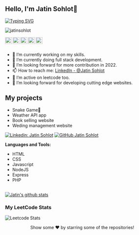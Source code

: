 ## Hello, I'm Jatin Sohlot👋

[![Typing SVG](https://readme-typing-svg.herokuapp.com?size=25&color=1A9AF7&lines=I'm+Full+Stack+Web+Developer;and+Competitive+Coder)](https://git.io/typing-svg)

<p align="left"> <img src="https://komarev.com/ghpvc/?username=jatinsohlot&label=Views&color=blue&style=plastic" alt="jatinsohlot"/> </p>

<a href="https://www.linkedin.com/in/jatin-sohlot">
  <img align="left" alt="Jatin's Linkdein" width="22px" src="https://cdn.jsdelivr.net/npm/simple-icons@v3/icons/linkedin.svg" />
</a>
<a href="https://github.com/codedfilepile">
  <img align="left" alt="Jatin's Github" width="22px" src="https://cdn.jsdelivr.net/npm/simple-icons@v3/icons/github.svg" />
</a>
<a href="https://t.me/Levi_ackermen_012">
  <img align="left" alt="Jatin's Telegram" width="22px" src="https://cdn.jsdelivr.net/npm/simple-icons@v3/icons/telegram.svg" />
</a>
<a href="https://www.instagram.com/j3sohlot/">
  <img align="left" alt="Jatin's Instagram" width="22px" src="https://cdn.jsdelivr.net/npm/simple-icons@v3/icons/instagram.svg" />
</a>
<a href="https://www.facebook.com/profile.php?viewas=100000686899395&id=100017073694135">
  <img align="left" alt="Jatin's Facebook" width="22px" src="https://cdn.jsdelivr.net/npm/simple-icons@v3/icons/facebook.svg" />
</a>

<br/>
<br/> 


- 🔭 I’m currently working on my skills.
- 🌱 I’m currently doing full stack development.
- 🤔 I’m looking forward for more contribution in 2022.
- 📫 How to reach me: [LinkedIn - @Jatin Sohlot](https://www.linkedin.com/in/jatin-sohlot)
- 🌱 I’m active on leetcode too.
- 🤔 I’m looking forward for developing cutting edge websites.

## My projects
- Snake Game🐍
- Weather API app
- Book selling website
- Weding management website

[![Linkedin: Jatin Sohlot](https://img.shields.io/badge/-jatin-sohlot-blue?style=flat-square&logo=Linkedin&logoColor=white&link=https://www.linkedin.com/in/jatinsohlot/)](https://www.linkedin.com/in/jatinsohlot/)
[![GitHub Jatin Sohlot](https://img.shields.io/github/followers/codedfilepile?label=follow&style=social)](https://github.com/codedfilepile)


**Languages and Tools:**  
- HTML
- CSS
- Javascript
- NodeJS
- Express
- PHP

<br/>
<a href="https://github.com/codedfilepile">
 <img align="center" src="https://github-readme-stats.vercel.app/api?username=codedfilepile&show_icons=true&theme=light&line_height=27" alt="Jatin's github stats"/>
</a>

### My LeetCode Stats
![Leetcode Stats](https://leetcode.card.workers.dev/?username=jatinsohlot)

<div align="center">
Show some ❤️ by starring some of the repositories!
</div>
